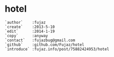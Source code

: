 
hotel
=====================
	`author`	:fujaz
	`create`	:2013-5-10
	`edit`		:2014-1-19
	`copy`		:anyway
	`contact`	:fujazbug@gmail.com
	`github`	:github.com/Fujaz/hotel
	`introduce`	:fujaz.info/post/75882424953/hotel